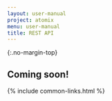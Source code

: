 ```yaml
---
layout: user-manual
project: atomix
menu: user-manual
title: REST API
---
```


{:.no-margin-top}

## Coming soon!

{% include common-links.html %}
